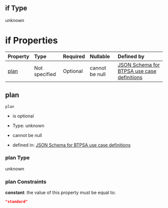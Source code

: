 ## if Type

unknown

# if Properties

| Property      | Type          | Required | Nullable       | Defined by                                                                                                                                                                                                                                  |
| :------------ | :------------ | :------- | :------------- | :------------------------------------------------------------------------------------------------------------------------------------------------------------------------------------------------------------------------------------------ |
| [plan](#plan) | Not specified | Optional | cannot be null | [JSON Schema for BTPSA use case definitions](btpsa-usecase-properties-services-items-allof-1-then-allof-77-then-allof-0-if-properties-plan.md "undefined#/properties/services/items/allOf/1/then/allOf/77/then/allOf/0/if/properties/plan") |

## plan



`plan`

*   is optional

*   Type: unknown

*   cannot be null

*   defined in: [JSON Schema for BTPSA use case definitions](btpsa-usecase-properties-services-items-allof-1-then-allof-77-then-allof-0-if-properties-plan.md "undefined#/properties/services/items/allOf/1/then/allOf/77/then/allOf/0/if/properties/plan")

### plan Type

unknown

### plan Constraints

**constant**: the value of this property must be equal to:

```json
"standard"
```
